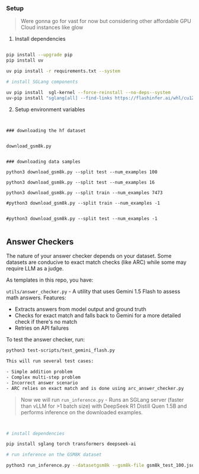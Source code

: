 ### Setup 

> Were gonna go for vast for now but considering other affordable GPU Cloud instances like glow


1. Install dependencies


```bash

pip install --upgrade pip
pip install uv

uv pip install -r requirements.txt --system

# install SGLang components

uv pip install  sgl-kernel --force-reinstall --no-deps--system
uv-pip install "sglang[all] --find-links https://flashinfer.ai/whl/cu124/torch2.4/flashinfer/ --system
```


2. Setup environment variables
```


### downloading the hf dataset


download_gsm8k.py


### downloading data samples

python3 download_gsm8k.py --split test --num_examples 100

python3 download_gsm8k.py --split test --num_examples 16

python3 download_gsm8k.py --split train --num_examples 7473

#python3 download_gsm8k.py --split train --num_examples -1


#python3 download_gsm8k.py --split test --num_examples -1


```


## Answer Checkers

The nature of your answer checker depends on your dataset. Some datasets are conducive to exact match checks (like ARC) while some may require LLM as a judge.

As templates in this repo, you have:

`utils/answer_checker.py` - A utility that uses Gemini 1.5 Flash to assess math answers. Features:
- Extracts answers from model output and ground truth
- Checks for exact match and falls back to Gemini for a more detailed check if there's no match
- Retries on API failures

To test the answer checker, run:

```bash
python3 test-scripts/test_gemini_flash.py

This will run several test cases:

- Simple addition problem
- Complex multi-step problem
- Incorrect answer scenario
- ARC relies on exact match and is done using arc_answer_checker.py
```

> Now we will run `run_inference.py` - Runs an SGLang server (faster than vLLM for >1 batch size) with DeepSeek R1 Distill Quen 1.5B and performs inference on the downloaded examples. 

```bash


# install dependencies 

pip install sglang torch transformers deepseek-ai

# run inference on the GSM8K dataset

python3 run_inference.py --datasetgsm8k --gsm8k-file gsm8k_test_100.json



